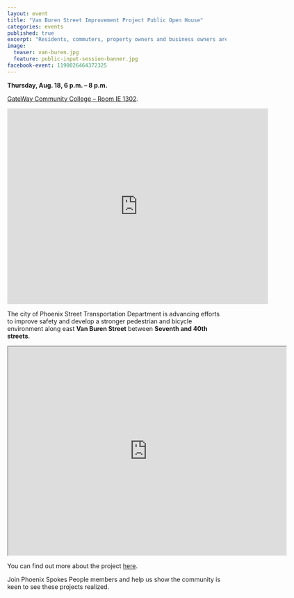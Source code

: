 ```yaml
---
layout: event
title: "Van Buren Street Improvement Project Public Open House"
categories: events
published: true
excerpt: "Residents, commuters, property owners and business owners are invited to review preliminary design plans and provide input."
image:
  teaser: van-buren.jpg
  feature: public-input-session-banner.jpg
facebook-event: 1190026464372325
---
```


**Thursday, Aug. 18, 6 p.m. – 8 p.m.**

[GateWay Community College – Room IE 1302](https://goo.gl/maps/AZJNu6nWJP92).

<iframe src="https://www.google.com/maps/embed?pb=!1m18!1m12!1m3!1d3328.9853971184752!2d-111.99768568480076!3d33.44968698077417!2m3!1f0!2f0!3f0!3m2!1i1024!2i768!4f13.1!3m3!1m2!1s0x872b0e86227901f1%3A0x6f3e855d11e11760!2sGateWay+Community+College!5e0!3m2!1sen!2sus!4v1470169874939" width="600" height="450" frameborder="0" style="border:0" allowfullscreen></iframe>

The city of Phoenix Street Transportation Department is advancing efforts to improve safety and develop a stronger pedestrian and bicycle environment along east **Van Buren Street** between **Seventh and 40th streets**.

<iframe
src="https://www.google.com/maps/d/u/3/embed?mid=1iWvbNdbPLK2YAV3E-hrRFcT4Bvc"
width="640" height="480"></iframe>

You can find out more about the project [here](https://www.phoenix.gov/streetssite/Pages/Van-Buren-Street---7th-Street-to-40th-Street0726-8439.aspx).

Join Phoenix Spokes People members and help us show the community is keen to see these projects realized.

